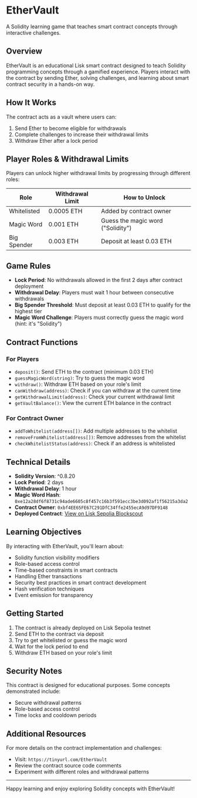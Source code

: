 # EtherVault

A Solidity learning game that teaches smart contract concepts through interactive challenges.

## Overview

EtherVault is an educational Lisk smart contract designed to teach Solidity programming concepts through a gamified experience. Players interact with the contract by sending Ether, solving challenges, and learning about smart contract security in a hands-on way.

## How It Works

The contract acts as a vault where users can:
1. Send Ether to become eligible for withdrawals
2. Complete challenges to increase their withdrawal limits
3. Withdraw Ether after a lock period

## Player Roles & Withdrawal Limits

Players can unlock higher withdrawal limits by progressing through different roles:

| Role | Withdrawal Limit | How to Unlock |
|------|------------------|---------------|
| Whitelisted | 0.0005 ETH | Added by contract owner |
| Magic Word | 0.001 ETH | Guess the magic word ("Solidity") |
| Big Spender | 0.003 ETH | Deposit at least 0.03 ETH |

## Game Rules

- **Lock Period**: No withdrawals allowed in the first 2 days after contract deployment
- **Withdrawal Delay**: Players must wait 1 hour between consecutive withdrawals
- **Big Spender Threshold**: Must deposit at least 0.03 ETH to qualify for the highest tier
- **Magic Word Challenge**: Players must correctly guess the magic word (hint: it's "Solidity")

## Contract Functions

### For Players

- `deposit()`: Send ETH to the contract (minimum 0.03 ETH)
- `guessMagicWord(string)`: Try to guess the magic word
- `withdraw()`: Withdraw ETH based on your role's limit
- `canWithdraw(address)`: Check if you can withdraw at the current time
- `getWithdrawalLimit(address)`: Check your current withdrawal limit
- `getVaultBalance()`: View the current ETH balance in the contract

### For Contract Owner

- `addToWhitelist(address[])`: Add multiple addresses to the whitelist
- `removeFromWhitelist(address[])`: Remove addresses from the whitelist
- `checkWhitelistStatus(address)`: Check if an address is whitelisted

## Technical Details

- **Solidity Version**: ^0.8.20
- **Lock Period**: 2 days
- **Withdrawal Delay**: 1 hour
- **Magic Word Hash**: `0xe12a28df6f8731c94ade6605c8f457c16b3f591ecc3be3d092af1f56215a3da2`
- **Contract Owner**: `0xbf4EE65FE67C291DfC34ffe2455ecA9d97DF9148`
- **Deployed Contract**: [View on Lisk Sepolia Blockscout](https://sepolia-blockscout.lisk.com/tx/0x6dA826f51c447354f65A7480e5364672785C0417)

## Learning Objectives

By interacting with EtherVault, you'll learn about:

- Solidity function visibility modifiers
- Role-based access control
- Time-based constraints in smart contracts
- Handling Ether transactions
- Security best practices in smart contract development
- Hash verification techniques
- Event emission for transparency

## Getting Started

1. The contract is already deployed on Lisk Sepolia testnet
2. Send ETH to the contract via deposit
3. Try to get whitelisted or guess the magic word
4. Wait for the lock period to end
5. Withdraw ETH based on your role's limit

## Security Notes

This contract is designed for educational purposes. Some concepts demonstrated include:
- Secure withdrawal patterns
- Role-based access control
- Time locks and cooldown periods

## Additional Resources

For more details on the contract implementation and challenges:
- Visit: `https://tinyurl.com/EtherVault`
- Review the contract source code comments
- Experiment with different roles and withdrawal patterns

---

Happy learning and enjoy exploring Solidity concepts with EtherVault!
